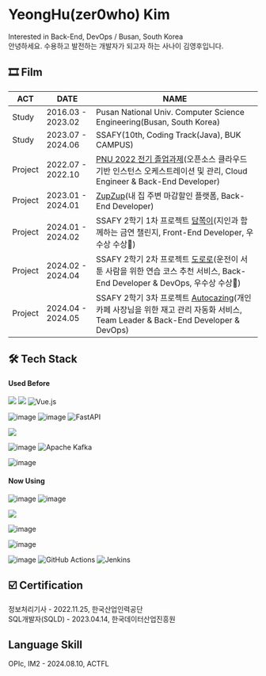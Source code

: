 # YeongHu(zer0who) Kim
Interested in Back-End, DevOps / Busan, South Korea  
안녕하세요. 수용하고 발전하는 개발자가 되고자 하는 사나이 김영후입니다.

## 🎞 Film
|ACT|DATE|NAME|
|---|---|---|
|Study|2016.03 - 2023.02|Pusan National Univ. Computer Science Engineering(Busan, South Korea)|
|Study|2023.07 - 2024.06|SSAFY(10th, Coding Track(Java), BUK CAMPUS)|
|Project|2022.07 - 2022.10|[PNU 2022 전기 졸업과제](https://github.com/zer0who/PNU-GRADUATION-TASK)(오픈소스 클라우드 기반 인스턴스 오케스트레이션 및 관리, Cloud Engineer & Back-End Developer)|
|Project|2023.01 - 2024.01|[ZupZup](https://github.com/zer0who/ZupZup_BackEnd)(내 집 주변 마감할인 플랫폼, Back-End Developer)|
|Project|2024.01 - 2024.02|SSAFY 2학기 1차 프로젝트 [담쪽이](https://github.com/zer0who/damjjok)(지인과 함께하는 금연 챌린지, Front-End Developer, 우수상 수상🥈)|
|Project|2024.02 - 2024.04|SSAFY 2학기 2차 프로젝트 [도로로](https://github.com/zer0who/dororo)(운전이 서툰 사람을 위한 연습 코스 추천 서비스, Back-End Developer & DevOps, 우수상 수상🥈)|
|Project|2024.04 - 2024.05|SSAFY 2학기 3차 프로젝트 [Autocazing](https://github.com/zer0who/Autocazing)(개인 카페 사장님을 위한 재고 관리 자동화 서비스, Team Leader & Back-End Developer & DevOps)|

## 🛠 Tech Stack
#### Used Before

<img src="https://img.shields.io/badge/JavaScript-F7DF1E?style=for-the-badge&logo=JavaScript&logoColor=white"> <img src="https://img.shields.io/badge/React-61DAFB?style=for-the-badge&logo=react&logoColor=white"> ![Vue.js](https://img.shields.io/badge/vuejs-%2335495e.svg?style=for-the-badge&logo=vuedotjs&logoColor=%234FC08D)

![image](	https://img.shields.io/badge/Python-FFD43B?style=for-the-badge&logo=python&logoColor=blue)
![image](https://img.shields.io/badge/Django-092E20?style=for-the-badge&logo=django&logoColor=green)
![FastAPI](https://img.shields.io/badge/FastAPI-005571?style=for-the-badge&logo=fastapi)

<img src="https://img.shields.io/badge/postgre-4169E1?style=for-the-badge&logo=postgreSQL&logoColor=white">

![image](https://img.shields.io/badge/docker_compose-blue?style=for-the-badge)
![Apache Kafka](https://img.shields.io/badge/Apache%20Kafka-000?style=for-the-badge&logo=apachekafka)

![image](https://img.shields.io/badge/OpenStack-EE0000?style=for-the-badge&logo=openstack&logoColor=white)

#### Now Using

![image](https://img.shields.io/badge/Java-007396?style=for-the-badge&logo=java17&logoColor=white)
![image](https://img.shields.io/badge/Spring_Boot-6DB33F?style=for-the-badge&logo=springboot&logoColor=green)

<img src="https://img.shields.io/badge/mysql-4479A1?style=for-the-badge&logo=mysql&logoColor=white">

![image](https://img.shields.io/badge/redis-%23DD0031.svg?&style=for-the-badge&logo=redis&logoColor=white)

![image](https://img.shields.io/badge/Docker-2CA5E0?style=for-the-badge&logo=docker&logoColor=white)

![image](https://img.shields.io/badge/Amazon_AWS-FF9900?style=for-the-badge&logo=amazonaws&logoColor=white)
![GitHub Actions](https://img.shields.io/badge/github%20actions-%232671E5.svg?style=for-the-badge&logo=githubactions&logoColor=white)
![Jenkins](https://img.shields.io/badge/jenkins-%232C5263.svg?style=for-the-badge&logo=jenkins&logoColor=white)

## ☑️ Certification
정보처리기사 - 2022.11.25, 한국산업인력공단  
SQL개발자(SQLD) - 2023.04.14, 한국데이터산업진흥원

## Language Skill
OPIc, IM2 - 2024.08.10, ACTFL
